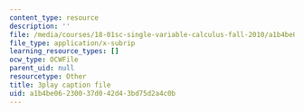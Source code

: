 ```yaml
---
content_type: resource
description: ''
file: /media/courses/18-01sc-single-variable-calculus-fall-2010/a1b4be06230037d042d43bd75d2a4c0b_MK_0QHbUnIA.srt
file_type: application/x-subrip
learning_resource_types: []
ocw_type: OCWFile
parent_uid: null
resourcetype: Other
title: 3play caption file
uid: a1b4be06-2300-37d0-42d4-3bd75d2a4c0b
---
```

